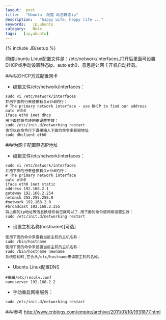 ```yaml
---
layout:  post
title:   "Ubuntu  配置 动态静态ip"
description:   "happy wife, happy life ..."
keywords:   ip,ubuntu
category:   Note
tags:   [ip,ubuntu] 
---
```



{% include JB/setup %}


网络Ubuntu Linux配置文件是：/etc/network/interfaces,打开后里面可设置DHCP或手动设置静态ip。auto eth0，意思是让网卡开机自动挂载。

###以DHCP方式配置网卡
- 编辑文件/etc/network/interfaces：
```
sudo vi /etc/network/interfaces
并用下面的行来替换有关eth0的行：
# The primary network interface - use DHCP to find our address
auto eth0
iface eth0 inet dhcp
用下面的命令使网络设置生效：
sudo /etc/init.d/networking restart
也可以在命令行下直接输入下面的命令来获取地址
sudo dhclient eth0
```

###为网卡配置静态IP地址

- 编辑文件/etc/network/interfaces：
```
sudo vi /etc/network/interfaces
并用下面的行来替换有关eth0的行：
# The primary network interface
auto eth0
iface eth0 inet static
address 192.168.2.1
gateway 192.168.2.254
netmask 255.255.255.0
#network 192.168.2.0
#broadcast 192.168.2.255
将上面的ip地址等信息换成你自己就可以了.用下面的命令使网络设置生效：
sudo /etc/init.d/networking restart
```

- 设置主机名称(hostname)[可选]
```
使用下面的命令来查看当前主机的主机名称：
sudo /bin/hostname
使用下面的命令来设置当前主机的主机名称：
sudo /bin/hostname newname
系统启动时,它会从/etc/hostname来读取主机的名称。
```

- Ubuntu Linux配置DNS
```
#编辑/etc/resolv.conf
nameserver 192.168.2.2
```

- 手动重启网络服务：
```
sudo /etc/init.d/networking restart
```
###参考
http://www.cnblogs.com/empire/archive/2011/01/10/1931877.html
